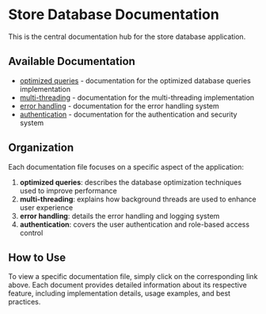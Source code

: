 # Store Database Documentation

This is the central documentation hub for the store database application.

## Available Documentation

- [optimized queries](README_OPTIMIZED_QUERIES.md) - documentation for the optimized database queries implementation
- [multi-threading](README_MULTITHREADING.md) - documentation for the multi-threading implementation
- [error handling](README_ERROR_HANDLING.md) - documentation for the error handling system
- [authentication](README_AUTH.md) - documentation for the authentication and security system

## Organization

Each documentation file focuses on a specific aspect of the application:

1. **optimized queries**: describes the database optimization techniques used to improve performance
2. **multi-threading**: explains how background threads are used to enhance user experience
3. **error handling**: details the error handling and logging system
4. **authentication**: covers the user authentication and role-based access control

## How to Use

To view a specific documentation file, simply click on the corresponding link above. Each document provides detailed information about its respective feature, including implementation details, usage examples, and best practices.
